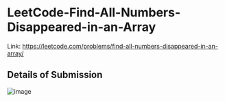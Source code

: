 # LeetCode-Find-All-Numbers-Disappeared-in-an-Array
Link: https://leetcode.com/problems/find-all-numbers-disappeared-in-an-array/
## Details of Submission
![image](https://user-images.githubusercontent.com/51401355/212480171-2b55fc25-62e7-423d-a919-4e37fc8f58d8.png)
